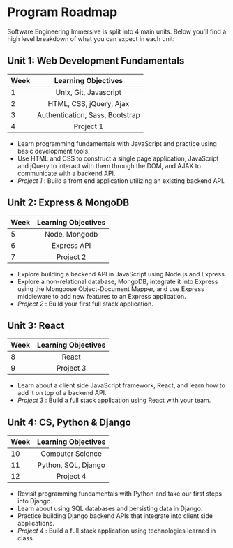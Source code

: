 # Program Roadmap

Software Engineering Immersive is split into 4 main units. Below you'll find a high
level breakdown of what you can expect in each unit:

## Unit 1: Web Development Fundamentals

| Week|   Learning Objectives    |
|:----|:------------------------:|
| 1  |  Unix, Git, Javascript  |
| 2 |     HTML, CSS, jQuery, Ajax      |
| 3 |    Authentication, Sass, Bootstrap   |
| 4  |        Project 1          |

- Learn programming fundamentals with JavaScript and practice using basic
  development tools.
- Use HTML and CSS to construct a single page application, JavaScript
  and jQuery to interact with them through the DOM, and AJAX to communicate
  with a backend API.
- *Project 1* : Build a front end application utilizing an existing backend API.

## Unit 2: Express & MongoDB

| Week|   Learning Objectives    |
|:----|:------------------------:|
| 5  |         Node, Mongodb     |
| 6  |     Express API  |
| 7  |       Project 2|

- Explore building a backend API in JavaScript using Node.js and Express.
- Explore a non-relational database, MongoDB, integrate it into Express
  using the Mongoose Object-Document Mapper, and use Express middleware to add
  new features to an Express application.
- *Project 2* : Build your first full stack application.


## Unit 3: React
| Week|   Learning Objectives    |
|:----|:------------------------:|
| 8   |         React            |
| 9   |       Project 3          |

- Learn about a client side JavaScript framework, React, and learn how to add
  it on top of a backend API.
- *Project 3* : Build a full stack application using React with your team.


## Unit 4: CS, Python & Django

| Week|   Learning Objectives    |
|:----|:------------------------:|
| 10   |        Computer Science               |
| 11   |     Python, SQL, Django       |
| 12   |      Project 4          |

- Revisit programming fundamentals with Python and take our first steps into Django.
- Learn about using SQL databases and persisting data in Django.
- Practice building Django backend APIs that integrate into client side applications.
- *Project 4* : Build a full stack application using technologies learned in class.
